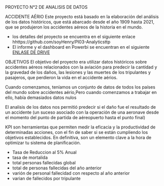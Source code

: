 
PROYECTO N°2 DE ANALISIS DE DATOS


 ACCIDENTE AÉRIO
Este proyecto está basado en la elaboración del análisis de los datos históricos, que está abarcado desde el año 1909 hasta 2021, que se produjeron los accidentes aéreos de la historia en el mundo.
- los detalles del proyecto se encuentra  en  el siguiente enlace hhttps://github.com/soyHenry/PI03-Analyticsttp
- El informe y el dashboard en Powerbi se encuentran en el siguiente [ENLASE DE DRIVE](https://drive.google.com/drive/folders/15g6acdbzyKSQ7IZuci4fnB-3xazWZq4E?usp=share_link "ENLASE en drive")


OBJETIVOS
El objetivo del proyecto era utilizar datos históricos sobre accidentes aéreos relacionados con la aviación para predecir la cantidad y la gravedad de los daños, las lesiones y las muertes de los tripulantes y pasajeros, que perdieron la vida en el accidente aérios.

Cuando comenzamos, teníamos un conjunto de datos de todos los países del mundo sobre accidentes aério,Pero cuando comenzamos a trabajar en ello, había demasiados datos nulos

El analisis de los datos nos permitió predecir si el daño fue el resultado de un accidente (un suceso asociado  con la operación de una aeronave desde el momento del punto de partida de aéreopuerto hasta el punto final)

KPI
son herramientas que permiten medir la eficacia y la productividad de determinadas acciones, con el fin de saber si se están cumpliendo los objetivos establecidos. En definitiva, son un elemento clave a la hora de optimizar tu sistema de planificación. 
- Tasa de Reduccion al 5% Anual
- tasa de mortalida 
- total personas fallecidas global
- total de personas fallecidas del año anterior
- varión de personal fallecidad con respecto al año anterior
- varian de fallecidos por tripulante


